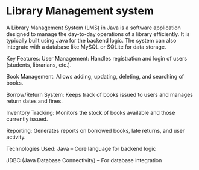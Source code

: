 # Library Management system
 
A Library Management System (LMS) in Java is a software application designed to manage the day-to-day operations of a library efficiently. It is typically built using Java for the backend logic. The system can also integrate with a database like MySQL or SQLite for data storage.

Key Features:
User Management: Handles registration and login of users (students, librarians, etc.).

Book Management: Allows adding, updating, deleting, and searching of books.

Borrow/Return System: Keeps track of books issued to users and manages return dates and fines.

Inventory Tracking: Monitors the stock of books available and those currently issued.

Reporting: Generates reports on borrowed books, late returns, and user activity.

Technologies Used:
Java – Core language for backend logic

JDBC (Java Database Connectivity) – For database integration

